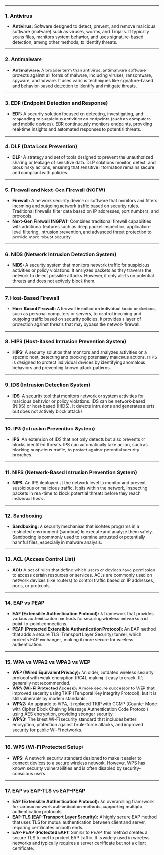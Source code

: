 


---

### 1. **Antivirus**

- **Antivirus:** Software designed to detect, prevent, and remove malicious software (malware) such as viruses, worms, and Trojans. It typically scans files, monitors system behavior, and uses signature-based detection, among other methods, to identify threats.

---

### 2. **Antimalware**

- **Antimalware:** A broader term than antivirus, antimalware software protects against all forms of malware, including viruses, ransomware, spyware, and adware. It uses various techniques like signature-based and behavior-based detection to identify and mitigate threats.

---

### 3. **EDR (Endpoint Detection and Response)**

- **EDR:** A security solution focused on detecting, investigating, and responding to suspicious activities on endpoints (such as computers and mobile devices). EDR continuously monitors endpoints, providing real-time insights and automated responses to potential threats.

---

### 4. **DLP (Data Loss Prevention)**

- **DLP:** A strategy and set of tools designed to prevent the unauthorized sharing or leakage of sensitive data. DLP solutions monitor, detect, and block risky actions, ensuring that sensitive information remains secure and compliant with policies.

---

### 5. **Firewall and Next-Gen Firewall (NGFW)**

- **Firewall:** A network security device or software that monitors and filters incoming and outgoing network traffic based on security rules. Traditional firewalls filter data based on IP addresses, port numbers, and protocols.
- **Next-Gen Firewall (NGFW):** Combines traditional firewall capabilities with additional features such as deep packet inspection, application-level filtering, intrusion prevention, and advanced threat protection to provide more robust security.

---

### 6. **NIDS (Network Intrusion Detection System)**

- **NIDS:** A security system that monitors network traffic for suspicious activities or policy violations. It analyzes packets as they traverse the network to detect possible attacks. However, it only alerts on potential threats and does not actively block them.

---

### 7. **Host-Based Firewall**

- **Host-Based Firewall:** A firewall installed on individual hosts or devices, such as personal computers or servers, to control incoming and outgoing traffic based on security policies. It provides a layer of protection against threats that may bypass the network firewall.

---

### 8. **HIPS (Host-Based Intrusion Prevention System)**

- **HIPS:** A security solution that monitors and analyzes activities on a specific host, detecting and blocking potentially malicious actions. HIPS is designed to protect individual devices by identifying anomalous behaviors and preventing known attack patterns.

---

### 9. **IDS (Intrusion Detection System)**

- **IDS:** A security tool that monitors network or system activities for malicious behavior or policy violations. IDS can be network-based (NIDS) or host-based (HIDS). It detects intrusions and generates alerts but does not actively block attacks.

---

### 10. **IPS (Intrusion Prevention System)**

- **IPS:** An extension of IDS that not only detects but also prevents or blocks identified threats. IPS can automatically take action, such as blocking suspicious traffic, to protect against potential security breaches.

---

### 11. **NIPS (Network-Based Intrusion Prevention System)**

- **NIPS:** An IPS deployed at the network level to monitor and prevent suspicious or malicious traffic. It sits within the network, inspecting packets in real-time to block potential threats before they reach individual hosts.

---

### 12. **Sandboxing**

- **Sandboxing:** A security mechanism that isolates programs in a restricted environment (sandbox) to execute and analyze them safely. Sandboxing is commonly used to examine untrusted or potentially harmful files, especially in malware analysis.

---

### 13. **ACL (Access Control List)**

- **ACL:** A set of rules that define which users or devices have permission to access certain resources or services. ACLs are commonly used on network devices (like routers) to control traffic based on IP addresses, ports, or protocols.

---

### 14. **EAP vs PEAP**

- **EAP (Extensible Authentication Protocol):** A framework that provides various authentication methods for securing wireless networks and point-to-point connections.
- **PEAP (Protected Extensible Authentication Protocol):** An EAP method that adds a secure TLS (Transport Layer Security) tunnel, which protects EAP exchanges, making it more secure for wireless authentication.

---

### 15. **WPA vs WPA2 vs WPA3 vs WEP**

- **WEP (Wired Equivalent Privacy):** An older, outdated wireless security protocol with weak encryption (RC4), making it easy to crack. It’s generally not recommended.
- **WPA (Wi-Fi Protected Access):** A more secure successor to WEP that improved security using TKIP (Temporal Key Integrity Protocol), but it is still vulnerable by modern standards.
- **WPA2:** An upgrade to WPA, it replaced TKIP with CCMP (Counter Mode with Cipher Block Chaining Message Authentication Code Protocol) using AES encryption, providing stronger security.
- **WPA3:** The latest Wi-Fi security standard that includes better encryption, protection against brute-force attacks, and improved security for public Wi-Fi networks.

---

### 16. **WPS (Wi-Fi Protected Setup)**

- **WPS:** A network security standard designed to make it easier to connect devices to a secure wireless network. However, WPS has known security vulnerabilities and is often disabled by security-conscious users.

---

### 17. **EAP vs EAP-TLS vs EAP-PEAP**

- **EAP (Extensible Authentication Protocol):** An overarching framework for various network authentication methods, supporting multiple authentication protocols.
- **EAP-TLS (EAP-Transport Layer Security):** A highly secure EAP method that uses TLS for mutual authentication between client and server, requiring certificates on both ends.
- **EAP-PEAP (Protected EAP):** Similar to PEAP, this method creates a secure TLS tunnel to protect EAP traffic. It is widely used in wireless networks and typically requires a server certificate but not a client certificate.